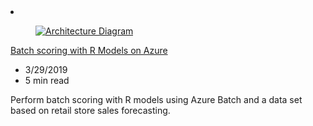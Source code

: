 <!-- This file is automatically generated by build/architectures/build_index.py. Any updates will be lost. -->

<!-- markdownlint-disable MD033 -->

<li class="grid-item item-column" data-categories="AI + Machine Learning Developer Tools ">
<article class="card">
    <div class="card-header has-margin-bottom-none" aria-hidden="true">
        <figure class="image diagram has-height-175 has-overflow-hidden level">
            <a href="/azure/architecture/reference-architectures/ai/batch-scoring-r-models"><img src="/azure/architecture/browse/thumbs/batch-scoring-R-models.png" class="diagram" alt="Architecture Diagram" data-linktype="relative-path"></a>
        </figure>
    </div>
    <div class="card-content">
        <a class="card-content-title has-margin-top-none" href="/azure/architecture/reference-architectures/ai/batch-scoring-r-models">
            <p>Batch scoring with R Models on Azure</p>
        </a>
        <ul class="card-content-metadata">
            <li>3/29/2019</li>
            <li>5 min read</li>
        </ul>
        <p class="card-content-description">Perform batch scoring with R models using Azure Batch and a data set based on retail store sales forecasting.</p>
        <div class="bottom-to-top-fade is-hidden-mobile"></div>
    </div>
</article>
</li>
